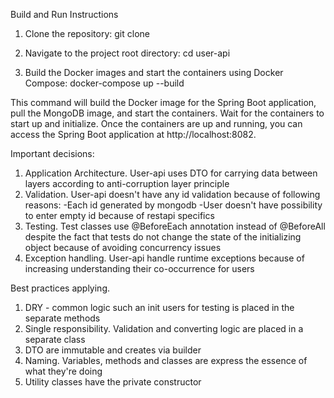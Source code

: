 Build and Run Instructions

   1. Clone the repository:
      git clone

   2. Navigate to the project root directory:
      cd user-api

   3. Build the Docker images and start the containers using Docker Compose:
      docker-compose up --build

   This command will build the Docker image for the Spring Boot application, pull the MongoDB image, 
      and start the containers.
   Wait for the containers to start up and initialize.
   Once the containers are up and running, you can access the Spring Boot application at http://localhost:8082.

Important decisions:

   1. Application Architecture. User-api uses DTO for carrying data between layers according 
     to anti-corruption layer principle
   2. Validation. User-api doesn't have any id validation because of following reasons: 
       -Each id generated by mongodb
       -User doesn't have possibility to enter empty id because of restapi specifics
   3. Testing. Test classes use @BeforeEach annotation instead of @BeforeAll despite the fact that tests do not change 
        the state of the initializing object because of avoiding concurrency issues 
   4. Exception handling. User-api handle runtime exceptions because of increasing understanding their co-occurrence for users

Best practices applying. 
   1. DRY - common logic such an init users for testing is placed in the separate methods
   2. Single responsibility. Validation and converting logic are placed in a separate class
   3. DTO are immutable and creates via builder
   4. Naming. Variables, methods and classes are express the essence of what they're doing
   5. Utility classes have the private constructor 